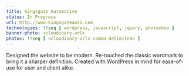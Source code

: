 ```yaml
---
title: Kingsgate Automotive
status: In Progress
url: http://www.kingsgateauto.com
technologies: !!seq [ wordpress, javascript, jquery, photoshop ]
banner-photo: <cloudinary-url>
photos: !!seq [ <cloudinary-urls-comma-delimited> ]
---
```

Designed the website to be modern. Re-touched the classic wordmark to bring it a sharper definition. Created with WordPress in mind for ease-of-use for user and client alike.
